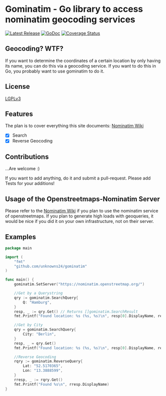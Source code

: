 # Gominatim - Go library to access nominatim geocoding services

[![Latest Release](https://img.shields.io/github/release/muesli/gominatim.svg)](https://github.com/unknowns24/gominatim/releases)
[![GoDoc](https://godoc.org/github.com/golang/gddo?status.svg)](https://godoc.org/github.com/unknowns24/gominatim)
[![Coverage Status](https://coveralls.io/repos/github/muesli/gominatim/badge.svg?branch=master)](https://coveralls.io/github/unknowns24/gominatim?branch=master)

## Geocoding? WTF?

If you want to determine the coordinates of a certain location by only having its
name, you can do this via a geocoding service. If you want to do this in Go, you
probably want to use gominatim to do it.

## License

[LGPLv3](https://www.gnu.org/licenses/lgpl.html)

## Features

The plan is to cover everything this site documents:
[Nominatim Wiki](http://wiki.openstreetmap.org/wiki/Nominatim)

-   [x] Search
-   [x] Reverse Geocoding

## Contributions

…Are welcome :)

If you want to add anything, do it and submit a pull-request.
Please add Tests for your additions!

## Usage of the Openstreetmaps-Nominatim Server

Please refer to the [Nominatim Wiki](http://wiki.openstreetmap.org/wiki/Nominatim)
if you plan to use the nominatim service of openstreetmaps. If you plan to generate
high loads with geoqueries, it would be nice if you did it on your own infrastructure, not on
their server.

## Examples

```go
package main

import (
	"fmt"
	"github.com/unknowns24/gominatim"
)

func main() {
	gominatim.SetServer("https://nominatim.openstreetmap.org/")

	//Get by a Querystring
	qry := gominatim.SearchQuery{
		Q: "Hamburg",
	}
	resp, _ := qry.Get() // Returns []gominatim.SearchResult
	fmt.Printf("Found location: %s (%s, %s)\n", resp[0].DisplayName, resp[0].Lat, resp[0].Lon)

	//Get by City
	qry = gominatim.SearchQuery{
		City: "Berlin",
	}
	resp, _ = qry.Get()
	fmt.Printf("Found location: %s (%s, %s)\n", resp[0].DisplayName, resp[0].Lat, resp[0].Lon)

	//Reverse Geocoding
	rqry := gominatim.ReverseQuery{
		Lat: "52.5170365",
		Lon: "13.3888599",
	}
	rresp, _ := rqry.Get()
	fmt.Printf("Found %s\n", rresp.DisplayName)
}
```
